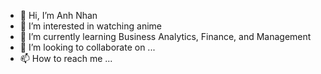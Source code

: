 - 👋 Hi, I’m Anh Nhan
- 👀 I’m interested in watching anime
- 🌱 I’m currently learning Business Analytics, Finance, and Management
- 💞️ I’m looking to collaborate on ...
- 📫 How to reach me ...

<!---
anhangit/anhangit is a ✨ special ✨ repository because its `README.md` (this file) appears on your GitHub profile.
You can click the Preview link to take a look at your changes.
--->
